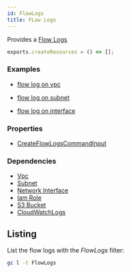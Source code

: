 ```yaml
---
id: FlowLogs
title: FLow Logs
---
```


Provides a [Flow Logs](https://console.aws.amazon.com/vpc/home?#vpcs:)

```js
exports.createResources = () => [];
```

### Examples

- [flow log on vpc](https://github.com/grucloud/grucloud/blob/main/examples/aws/EC2/flow-logs/flow-logs-vpc)

- [flow log on subnet](https://github.com/grucloud/grucloud/blob/main/examples/aws/EC2/flow-logs/flow-logs-subnet)

- [flow log on interface](https://github.com/grucloud/grucloud/blob/main/examples/aws/EC2/flow-logs/flow-logs-interface)

### Properties

- [CreateFlowLogsCommandInput](https://docs.aws.amazon.com/AWSJavaScriptSDK/v3/latest/clients/client-ec2/interfaces/createflowlogscommandinput.html)

### Dependencies

- [Vpc](./Vpc.md)
- [Subnet](./Subnet.md)
- [Network Interface](./NetworkInterface.md)
- [Iam Role](../IAM/Role.md)
- [S3 Bucket](../S3/Bucket.md)
- [CloudWatchLogs](../CloudWatchLogs/LogGroup.md)

## Listing

List the flow logs with the _FlowLogs_ filter:

```sh
gc l -t FlowLogs
```

```txt

```
